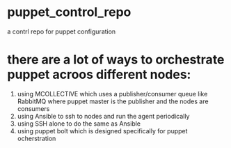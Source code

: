 # puppet_control_repo
a contrl repo for puppet configuration

# there are a lot of ways to orchestrate puppet acroos different nodes:
1. using MCOLLECTIVE which uses a publisher/consumer queue like RabbitMQ where puppet master is the publisher and the nodes are consumers
2. using Ansible to ssh to nodes and run the agent periodically
3. using SSH alone to do the same as Ansible
4. using puppet bolt which is designed specifically for puppet ocherstration
